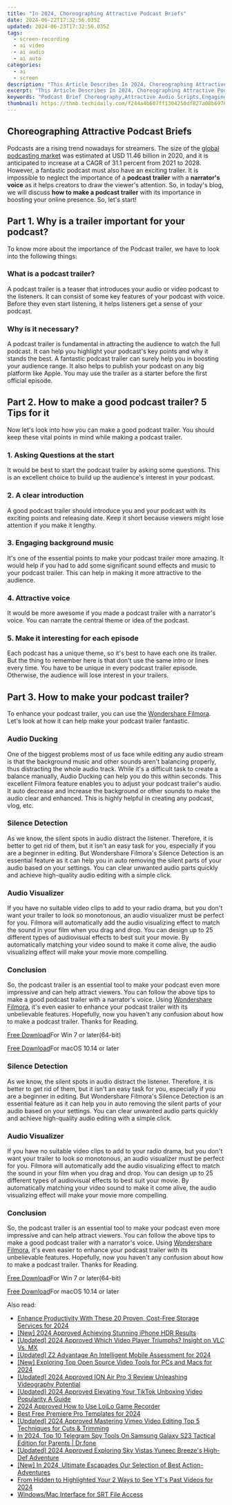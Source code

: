 ```yaml
---
title: "In 2024, Choreographing Attractive Podcast Briefs"
date: 2024-06-22T17:32:56.035Z
updated: 2024-06-23T17:32:56.035Z
tags: 
  - screen-recording
  - ai video
  - ai audio
  - ai auto
categories: 
  - ai
  - screen
description: "This Article Describes In 2024, Choreographing Attractive Podcast Briefs"
excerpt: "This Article Describes In 2024, Choreographing Attractive Podcast Briefs"
keywords: "Podcast Brief Choreography,Attractive Audio Scripts,Engaging Audio Cues,Podcast Content Design,Creative Sound Strategies,Interactive Dialogue Planning,Audio Narrative Patterns"
thumbnail: https://thmb.techidaily.com/f244a4b607ff1304250df827a08b69767edd00f8e4433a759d16a32700c891a6.jpg
---
```


## Choreographing Attractive Podcast Briefs

Podcasts are a rising trend nowadays for streamers. The size of the [global podcasting market](https://www.grandviewresearch.com/industry-analysis/podcast-market) was estimated at USD 11.46 billion in 2020, and it is anticipated to increase at a CAGR of 31.1 percent from 2021 to 2028\. However, a fantastic podcast must also have an exciting trailer. It is impossible to neglect the importance of a **podcast trailer** with a **narrator's voice** as it helps creators to draw the viewer's attention. So, in today's blog, we will discuss **how to make a podcast trailer** with its importance in boosting your online presence. So, let's start!

## Part 1\. Why is a trailer important for your podcast?

To know more about the importance of the Podcast trailer, we have to look into the following things:

### What is a podcast trailer?

A podcast trailer is a teaser that introduces your audio or video podcast to the listeners. It can consist of some key features of your podcast with voice. Before they even start listening, it helps listeners get a sense of your podcast.

### Why is it necessary?

A podcast trailer is fundamental in attracting the audience to watch the full podcast. It can help you highlight your podcast's key points and why it stands the best. A fantastic podcast trailer can surely help you in boosting your audience range. It also helps to publish your podcast on any big platform like Apple. You may use the trailer as a starter before the first official episode.

## Part 2\. How to make a good podcast trailer? 5 Tips for it

Now let's look into how you can make a good podcast trailer. You should keep these vital points in mind while making a podcast trailer.

### 1\. Asking Questions at the start

It would be best to start the podcast trailer by asking some questions. This is an excellent choice to build up the audience's interest in your podcast.

### 2\. A clear introduction

A good podcast trailer should introduce you and your podcast with its exciting points and releasing date. Keep it short because viewers might lose attention if you make it lengthy.

### 3\. Engaging background music

It's one of the essential points to make your podcast trailer more amazing. It would help if you had to add some significant sound effects and music to your podcast trailer. This can help in making it more attractive to the audience.

### 4\. Attractive voice

It would be more awesome if you made a podcast trailer with a narrator's voice. You can narrate the central theme or idea of the podcast.

### 5\. Make it interesting for each episode

Each podcast has a unique theme, so it's best to have each one its trailer. But the thing to remember here is that don't use the same intro or lines every time. You have to be unique in every podcast trailer episode. Otherwise, the audience will lose interest in your trailers.

## Part 3\. How to make your podcast trailer?

To enhance your podcast trailer, you can use the [Wondershare Filmora](https://tools.techidaily.com/wondershare/filmora/download/). Let's look at how it can help make your podcast trailer fantastic.

### Audio Ducking

One of the biggest problems most of us face while editing any audio stream is that the background music and other sounds aren't balancing properly, thus distracting the whole audio track. While it's a difficult task to create a balance manually, Audio Ducking can help you do this within seconds. This excellent Filmora feature enables you to adjust your podcast trailer's audio. It auto decrease and increase the background or other sounds to make the audio clear and enhanced. This is highly helpful in creating any podcast, vlog, etc.

### Silence Detection

As we know, the silent spots in audio distract the listener. Therefore, it is better to get rid of them, but it isn't an easy task for you, especially if you are a beginner in editing. But Wondershare Filmora's Silence Detection is an essential feature as it can help you in auto removing the silent parts of your audio based on your settings. You can clear unwanted audio parts quickly and achieve high-quality audio editing with a simple click.

### Audio Visualizer

If you have no suitable video clips to add to your radio drama, but you don't want your trailer to look so monotonous, an audio visualizer must be perfect for you. Filmora will automatically add the audio visualizing effect to match the sound in your film when you drag and drop. You can design up to 25 different types of audiovisual effects to best suit your movie. By automatically matching your video sound to make it come alive, the audio visualizing effect will make your movie more compelling.

### Conclusion

So, the podcast trailer is an essential tool to make your podcast even more impressive and can help attract viewers. You can follow the above tips to make a good podcast trailer with a narrator's voice. Using [Wondershare Filmora](https://tools.techidaily.com/wondershare/filmora/download/), it's even easier to enhance your podcast trailer with its unbelievable features. Hopefully, now you haven't any confusion about how to make a podcast trailer. Thanks for Reading.

[Free Download](https://tools.techidaily.com/wondershare/filmora/download/)For Win 7 or later(64-bit)

[Free Download](https://tools.techidaily.com/wondershare/filmora/download/)For macOS 10.14 or later

### Silence Detection

As we know, the silent spots in audio distract the listener. Therefore, it is better to get rid of them, but it isn't an easy task for you, especially if you are a beginner in editing. But Wondershare Filmora's Silence Detection is an essential feature as it can help you in auto removing the silent parts of your audio based on your settings. You can clear unwanted audio parts quickly and achieve high-quality audio editing with a simple click.

### Audio Visualizer

If you have no suitable video clips to add to your radio drama, but you don't want your trailer to look so monotonous, an audio visualizer must be perfect for you. Filmora will automatically add the audio visualizing effect to match the sound in your film when you drag and drop. You can design up to 25 different types of audiovisual effects to best suit your movie. By automatically matching your video sound to make it come alive, the audio visualizing effect will make your movie more compelling.

### Conclusion

So, the podcast trailer is an essential tool to make your podcast even more impressive and can help attract viewers. You can follow the above tips to make a good podcast trailer with a narrator's voice. Using [Wondershare Filmora](https://tools.techidaily.com/wondershare/filmora/download/), it's even easier to enhance your podcast trailer with its unbelievable features. Hopefully, now you haven't any confusion about how to make a podcast trailer. Thanks for Reading.

[Free Download](https://tools.techidaily.com/wondershare/filmora/download/)For Win 7 or later(64-bit)

[Free Download](https://tools.techidaily.com/wondershare/filmora/download/)For macOS 10.14 or later

<ins class="adsbygoogle"
     style="display:block"
     data-ad-format="autorelaxed"
     data-ad-client="ca-pub-7571918770474297"
     data-ad-slot="1223367746"></ins>

<ins class="adsbygoogle"
     style="display:block"
     data-ad-format="autorelaxed"
     data-ad-client="ca-pub-7571918770474297"
     data-ad-slot="1223367746"></ins>



<ins class="adsbygoogle"
     style="display:block"
     data-ad-client="ca-pub-7571918770474297"
     data-ad-slot="8358498916"
     data-ad-format="auto"
     data-full-width-responsive="true"></ins>


<span class="atpl-alsoreadstyle">Also read:</span>
<div><ul>
<li><a href="https://fox-http.techidaily.com/enhance-productivity-with-these-20-proven-cost-free-storage-services-for-2024/"><u>Enhance Productivity With These 20 Proven, Cost-Free Storage Services for 2024</u></a></li>
<li><a href="https://fox-http.techidaily.com/new-2024-approved-achieving-stunning-iphone-hdr-results/"><u>[New] 2024 Approved  Achieving Stunning iPhone HDR Results</u></a></li>
<li><a href="https://fox-http.techidaily.com/updated-2024-approved-which-video-player-triumphs-insight-on-vlc-vs-mx/"><u>[Updated] 2024 Approved  Which Video Player Triumphs? Insight on VLC Vs. MX</u></a></li>
<li><a href="https://fox-http.techidaily.com/updated-z2-advantage-an-intelligent-mobile-assessment-for-2024/"><u>[Updated] Z2 Advantage  An Intelligent Mobile Assessment for 2024</u></a></li>
<li><a href="https://fox-http.techidaily.com/new-exploring-top-open-source-video-tools-for-pcs-and-macs-for-2024/"><u>[New] Exploring Top Open Source Video Tools for PCs and Macs for 2024</u></a></li>
<li><a href="https://fox-http.techidaily.com/updated-2024-approved-ion-air-pro-3-review-unleashing-videography-potential/"><u>[Updated] 2024 Approved  ION Air Pro 3 Review  Unleashing Videography Potential</u></a></li>
<li><a href="https://fox-http.techidaily.com/updated-2024-approved-elevating-your-tiktok-unboxing-video-popularity-a-guide/"><u>[Updated] 2024 Approved  Elevating Your TikTok Unboxing Video Popularity  A Guide</u></a></li>
<li><a href="https://on-screen-recording.techidaily.com/2024-approved-how-to-use-loilo-game-recorder/"><u>2024 Approved  How to Use LoiLo Game Recorder</u></a></li>
<li><a href="https://extra-resources.techidaily.com/best-free-premiere-pro-templates-for-2024/"><u>Best Free Premiere Pro Templates for 2024</u></a></li>
<li><a href="https://vimeo-videos.techidaily.com/updated-2024-approved-mastering-vimeo-video-editing-top-5-techniques-for-cuts-and-trimming/"><u>[Updated] 2024 Approved  Mastering Vimeo Video Editing  Top 5 Techniques for Cuts & Trimming</u></a></li>
<li><a href="https://android-location-track.techidaily.com/in-2024-top-10-telegram-spy-tools-on-samsung-galaxy-s23-tactical-edition-for-parents-drfone-by-drfone-virtual-android/"><u>In 2024, Top 10 Telegram Spy Tools On Samsung Galaxy S23 Tactical Edition for Parents | Dr.fone</u></a></li>
<li><a href="https://fox-boxes.techidaily.com/updated-2024-approved-exploring-sky-vistas-yuneec-breezes-high-def-adventure/"><u>[Updated] 2024 Approved  Exploring Sky Vistas  Yuneec Breeze's High-Def Adventure</u></a></li>
<li><a href="https://screen-sharing-recording.techidaily.com/new-in-2024-ultimate-escapades-our-selection-of-best-action-adventures/"><u>[New] In 2024, Ultimate Escapades  Our Selection of Best Action-Adventures</u></a></li>
<li><a href="https://youtube-help.techidaily.com/from-hidden-to-highlighted-your-2-ways-to-see-yts-past-videos-for-2024/"><u>From Hidden to Highlighted  Your 2 Ways to See YT's Past Videos for 2024</u></a></li>
<li><a href="https://fox-cloud.techidaily.com/windowsmac-interface-for-srt-file-access/"><u>Windows/Mac Interface for SRT File Access</u></a></li>
</ul></div>
